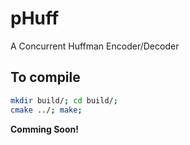 # pHuff
A Concurrent Huffman Encoder/Decoder

## To compile
```bash
mkdir build/; cd build/;
cmake ../; make;
```

**Comming Soon!**
